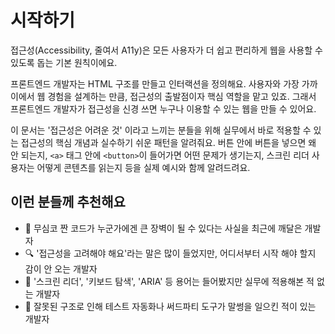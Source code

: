 # 시작하기

접근성(Accessibility, 줄여서 A11y)은 모든 사용자가 더 쉽고 편리하게 웹을 사용할 수 있도록 돕는 기본 원칙이에요.

프론트엔드 개발자는 HTML 구조를 만들고 인터랙션을 정의해요. 사용자와 가장 가까이에서 웹 경험을 설계하는 만큼, 접근성의 출발점이자 핵심 역할을 맡고 있죠. 그래서 프론트엔드 개발자가 접근성을 신경 쓰면 누구나 이용할 수 있는 웹을 만들 수 있어요.

이 문서는 '접근성은 어려운 것' 이라고 느끼는 분들을 위해 실무에서 바로 적용할 수 있는 접근성의 핵심 개념과 실수하기 쉬운 패턴을 알려줘요. 버튼 안에 버튼을 넣으면 왜 안 되는지, `<a>` 태그 안에 `<button>`이 들어가면 어떤 문제가 생기는지, 스크린 리더 사용자는 어떻게 콘텐츠를 읽는지 등을 실제 예시와 함께 알려드려요.

## 이런 분들께 추천해요

- 🎯 무심코 짠 코드가 누군가에겐 큰 장벽이 될 수 있다는 사실을 최근에 깨달은 개발자
- 🔍 '접근성을 고려해야 해요'라는 말은 많이 들었지만, 어디서부터 시작 해야 할지 감이 안 오는 개발자
- 👀 '스크린 리더', '키보드 탐색', 'ARIA' 등 용어는 들어봤지만 실무에 적용해본 적 없는 개발자
- 🧩 잘못된 구조로 인해 테스트 자동화나 써드파티 도구가 말썽을 일으킨 적이 있는 개발자